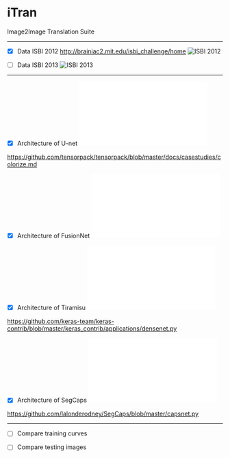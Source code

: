 # iTran
Image2Image Translation Suite

----------
- [x] Data ISBI 2012 http://brainiac2.mit.edu/isbi_challenge/home 
![ISBI 2012](data/isbi.gif)

- [ ] Data ISBI 2013
![ISBI 2013](data/stack_snemi_ac4.gif.gif)

----------

- [x] Architecture of U-net ![Unet](Architecture_Unet.pdf)

https://github.com/tensorpack/tensorpack/blob/master/docs/casestudies/colorize.md

- [x] Architecture of FusionNet ![FusionNet](Architecture_FusionNet.pdf)

- [x] Architecture of Tiramisu ![Tiramisu](Architecture_Tiramisu.pdf)

https://github.com/keras-team/keras-contrib/blob/master/keras_contrib/applications/densenet.py

- [x] Architecture of SegCaps ![SegCaps](Architecture_SegCaps.pdf)

https://github.com/lalonderodney/SegCaps/blob/master/capsnet.py 

----------

- [ ] Compare training curves     

- [ ] Compare testing images
